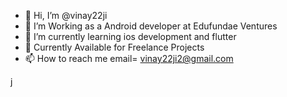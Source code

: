 - 👋 Hi, I’m @vinay22ji
- 👀 I’m Working as a Android developer at Edufundae Ventures
- 🌱 I’m currently learning ios development and flutter
- 💞️ Currently Available for Freelance Projects 
- 📫 How to reach me email= vinay22ji2@gmail.com

j
<!---
vinay22ji/vinay22ji is a ✨ special ✨ repository because its `README.md` (this file) appears on your GitHub profile.
You can click the Preview link to take a look at your changes.
--->
